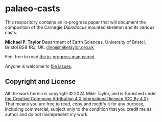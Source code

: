 # palaeo-casts

This respository contains an in-progress paper that will document the composition of the Carnegie _Diplodocus_ mounted skeleton and its various casts.

**Michael P. Taylor**
Department of Earth Sciences, University of Bristol, Bristol BS8 1RJ, UK.
<dino@miketaylor.org.uk>

Feel free to read [the in-progress manuscript](Carnegie-Diplodocus-casts.docx).

Anyone is welcome to [file issues](https://github.com/MikeTaylor/palaeo-casts/issues).

## Copyright and License

All the work herein is copyright © 2024 Mike Taylor, and is furnished under [the Creative Commons Attribution 4.0 International licence (CC By 4.0)](https://creativecommons.org/licenses/by/4.0/). That means you are free to read, copy and modify it for any purpose, including commercial, subject only to the condition that you credit me as author and do not misrepresent my work.

